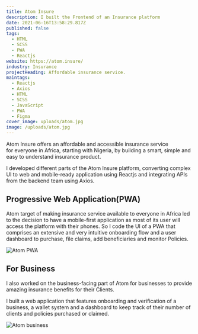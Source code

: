 ```yaml
---
title: Atom Insure
description: I built the Frontend of an Insurance platform
date: 2021-06-16T13:58:29.817Z
published: false
tags:
  - HTML
  - SCSS
  - PWA
  - Reactjs
website: https://atom.insure/
industry: Insurance
projectHeading: Affordable insurance service.
maintags:
  - Reactjs
  - Axios
  - HTML
  - SCSS
  - JavaScript
  - PWA
  - Figma
cover_image: uploads/atom.jpg
image: /uploads/atom.jpg
---
```

Atom Insure offers an affordable and accessible insurance service for everyone in Africa, starting with Nigeria, by building a smart, simple and easy to understand insurance product.

I developed different parts of the Atom Insure platform, converting complex UI to web and mobile-ready application using Reactjs and integrating APIs from the backend team using Axios.

## Progressive Web Application(PWA)

Atom target of making insurance service available to everyone in Africa led to the decision to have a mobile-first application as most of its user will access the platform with their phones. So I code the UI of a PWA that comprises an extensive and very intuitive onboarding flow and a user dashboard to purchase, file claims, add beneficiaries and monitor Policies.

![Atom PWA](/uploads/pwa.jpg "Atom PWA")

## For Business

I also worked on the business-facing part of Atom for businesses to provide amazing insurance benefits for their Clients. 

I built a web application that features onboarding and verification of a business, a wallet system and a dashboard to keep track of their number of clients and policies purchased or claimed.

![Atom business](/uploads/atom-business.jpg "Atom business")